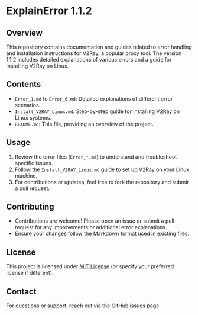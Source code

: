 # ExplainError 1.1.2

## Overview
This repository contains documentation and guides related to error handling and installation instructions for V2Ray, a popular proxy tool. The version 1.1.2 includes detailed explanations of various errors and a guide for installing V2Ray on Linux.

## Contents
- `Error_1.md` to `Error_6.md`: Detailed explanations of different error scenarios.
- `Install_V2RAY_Linux.md`: Step-by-step guide for installing V2Ray on Linux systems.
- `README.md`: This file, providing an overview of the project.

## Usage
1. Review the error files (`Error_*.md`) to understand and troubleshoot specific issues.
2. Follow the `Install_V2RAY_Linux.md` guide to set up V2Ray on your Linux machine.
3. For contributions or updates, feel free to fork the repository and submit a pull request.

## Contributing
- Contributions are welcome! Please open an issue or submit a pull request for any improvements or additional error explanations.
- Ensure your changes follow the Markdown format used in existing files.

## License
This project is licensed under [MIT License](LICENSE) (or specify your preferred license if different).

## Contact
For questions or support, reach out via the GitHub issues page.
